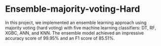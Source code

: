 # Ensemble-majority-voting-Hard
In this project, we implemented an ensemble learning approach using majority voting (hard voting) with five machine learning classifiers: DT, RF, XGBC, ANN, and KNN. The ensemble model achieved an impressive accuracy score of 99.95% and an F1 score of 85.51%.

